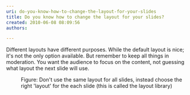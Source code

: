 ```yaml
---
uri: do-you-know-how-to-change-the-layout-for-your-slides
title: Do you know how to change the layout for your slides?
created: 2010-06-08 08:09:56
authors:

---
```





<span class='intro'> Different layouts have different purposes. While the default layout is nice; it's not the only option available. But remember to keep all things in moderation. You want the audience to focus on the content, not guessing what layout the next slide will use.
 </span>


  <dl>
    <dt><img class="ms-rteCustom-ImageArea" src="/PublishingImages/layout.gif" alt="" /> </dt>
    <dd class="ms-rteCustom-FigureNormal">Figure&#58; Don't use the same layout for all slides, instead choose the right 'layout' for the each slide (this is called the layout library) </dd>
</dl>



